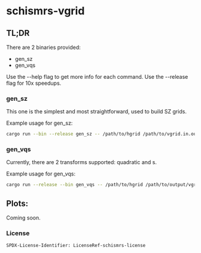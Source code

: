 # schismrs-vgrid

## TL;DR

There are 2 binaries provided:

- gen_sz
- gen_vqs

Use the --help flag to get more info for each command.
Use the --release flag for 10x speedups.

### gen_sz

This one is the simplest and most straightforward, used to build SZ grids.

Example usage for gen_sz:

```bash
cargo run --bin --release gen_sz -- /path/to/hgrid /path/to/vgrid.in.out --slevels=10.
```

### gen_vqs

Currently, there are 2 transforms supported: quadratic and s.

Example usage for gen_vqs:

```bash
cargo run --release --bin gen_vqs -- /path/to/hgrid /path/to/output/vgrid.in --transform s --dz-bottom-min=1. --a-vqs0=-0.3 --theta-b=0. --theta-f=3. hsm --depths 50.0 60.0 80.0 110.0 150.0 200.0 260.0 330.0 410.0 500.0 600.0 8426.0 --nlevels 21 22 23 24 25 26 27 28 29 30 31 32
```

## Plots:

Coming soon.

### License

`SPDX-License-Identifier: LicenseRef-schismrs-license`
